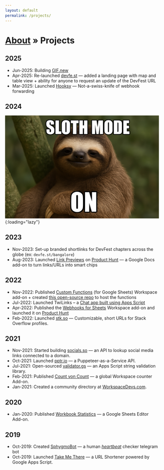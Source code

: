 ```yaml
---
layout: default
permalink: /projects/
---
```


<h1><a href="/about/">About</a> » Projects</h1>

## 2025

- Jun-2025: Building [GIF.new](https://www.gif.new/)
- Apr-2025: Re-launched [devfe.st](https://devfe.st/) — added a landing page with map and table view + ability for anyone to request an update of the DevFest URL
- Mar-2025: Launched [Hooksy](https://hooksy.co/) — Not-a-swiss-knife of webhook forwarding

## 2024

![Sloth mode: on](/assets/img/sloth-mode-on.jpg){:loading="lazy"}

## 2023

- Nov-2023: Set-up branded shortlinks for DevFest chapters across the globe (ex: `devfe.st/bangalore`)
- Aug-2023: Launched [Link Previews](https://workspace.google.com/marketplace/app/link_previews/215545697761) on [Product Hunt](https://www.producthunt.com/posts/link-previews) — a Google Docs add-on to turn links/URLs into smart chips

## 2022

- Nov-2022: Published [Custom Functions](https://workspace.google.com/marketplace/app/custom_functions/3868008326) (for Google Sheets) Workspace add-on + created [this open-source repo](https://github.com/custom-functions/google-sheets) to host the functions
- Jul-2022: Launched TwiLinks – a [Chat app built using Apps Script](https://script.gs/introducing-twilinks-a-chat-app-built-using-apps-script/)
- Apr-2022: Published the [Webhooks for Sheets](https://workspace.google.com/marketplace/app/webhooks_for_sheets/860288437469) Workspace add-on and launched it on [Product Hunt](https://www.producthunt.com/posts/webhooks-for-sheets)
- Feb-2022: Launched [stk.so](https://stk.so/) — Customizable, short URLs for Stack Overflow profiles.

## 2021

- Nov-2021: Started building [socials.so](https://socials.so/) — an API to lookup social media links connected to a domain.
- Oct-2021: Launched [pptr.io](https://pptr.io/) — a Puppeteer-as-a-Service API.
- Jul-2021: Open-sourced [validator.gs](http://validator.gs) — an Apps Script string validation library.
- Feb-2021: Published [Count von Count](https://workspace.google.com/marketplace/app/count_von_count/222600962484) — a global Workspace counter Add-on.
- Jan-2021: Created a community directory at [WorkspaceDevs.com](https://workspacedevs.com/).

## 2020

- Jan-2020: Published [Workbook Statistics](https://workspace.google.com/marketplace/app/workbook_statistics/1062814409654) — a Google Sheets Editor Add-on.

## 2019

- Oct-2019: Created [SphygmoBot](https://t.me/SphygmoBot) — a human [*heartbeat*](https://en.wikipedia.org/wiki/Heartbeat_(computing)) checker telegram bot
- Oct-2019: Launched [Take Me There](https://www.producthunt.com/posts/take-me-there-2) — a URL Shortener powered by Google Apps Script.
